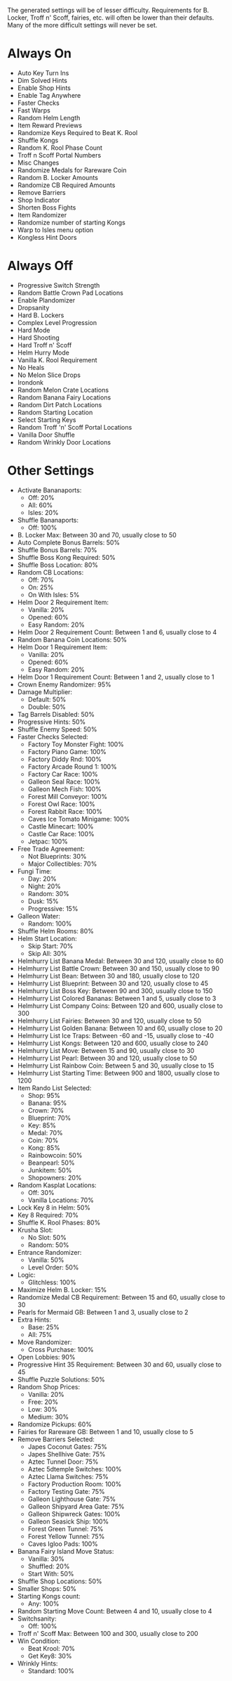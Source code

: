 The generated settings will be of lesser difficulty. Requirements for B. Locker, Troff n' Scoff, fairies, etc. will often be lower than their defaults. Many of the more difficult settings will never be set.

# Always On
- Auto Key Turn Ins
- Dim Solved Hints
- Enable Shop Hints
- Enable Tag Anywhere
- Faster Checks
- Fast Warps
- Random Helm Length
- Item Reward Previews
- Randomize Keys Required to Beat K. Rool
- Shuffle Kongs
- Random K. Rool Phase Count
- Troff n Scoff Portal Numbers
- Misc Changes
- Randomize Medals for Rareware Coin
- Random B. Locker Amounts
- Randomize CB Required Amounts
- Remove Barriers
- Shop Indicator
- Shorten Boss Fights
- Item Randomizer
- Randomize number of starting Kongs
- Warp to Isles menu option
- Kongless Hint Doors

# Always Off
- Progressive Switch Strength
- Random Battle Crown Pad Locations
- Enable Plandomizer
- Dropsanity
- Hard B. Lockers
- Complex Level Progression
- Hard Mode
- Hard Shooting
- Hard Troff n' Scoff
- Helm Hurry Mode
- Vanilla K. Rool Requirement
- No Heals
- No Melon Slice Drops
- Irondonk
- Random Melon Crate Locations
- Random Banana Fairy Locations
- Random Dirt Patch Locations
- Random Starting Location
- Select Starting Keys
- Random Troff 'n' Scoff Portal Locations
- Vanilla Door Shuffle
- Random Wrinkly Door Locations

# Other Settings
- Activate Bananaports: 
	- Off: 20%
	- All: 60%
	- Isles: 20%
- Shuffle Bananaports: 
	- Off: 100%
- B. Locker Max: Between 30 and 70, usually close to 50
- Auto Complete Bonus Barrels: 50%
- Shuffle Bonus Barrels: 70%
- Shuffle Boss Kong Required: 50%
- Shuffle Boss Location: 80%
- Random CB Locations: 
	- Off: 70%
	- On: 25%
	- On With Isles: 5%
- Helm Door 2 Requirement Item: 
	- Vanilla: 20%
	- Opened: 60%
	- Easy Random: 20%
- Helm Door 2 Requirement Count: Between 1 and 6, usually close to 4
- Random Banana Coin Locations: 50%
- Helm Door 1 Requirement Item: 
	- Vanilla: 20%
	- Opened: 60%
	- Easy Random: 20%
- Helm Door 1 Requirement Count: Between 1 and 2, usually close to 1
- Crown Enemy Randomizer: 95%
- Damage Multiplier: 
	- Default: 50%
	- Double: 50%
- Tag Barrels Disabled: 50%
- Progressive Hints: 50%
- Shuffle Enemy Speed: 50%
- Faster Checks Selected: 
	- Factory Toy Monster Fight: 100%
	- Factory Piano Game: 100%
	- Factory Diddy Rnd: 100%
	- Factory Arcade Round 1: 100%
	- Factory Car Race: 100%
	- Galleon Seal Race: 100%
	- Galleon Mech Fish: 100%
	- Forest Mill Conveyor: 100%
	- Forest Owl Race: 100%
	- Forest Rabbit Race: 100%
	- Caves Ice Tomato Minigame: 100%
	- Castle Minecart: 100%
	- Castle Car Race: 100%
	- Jetpac: 100%
- Free Trade Agreement: 
	- Not Blueprints: 30%
	- Major Collectibles: 70%
- Fungi Time: 
	- Day: 20%
	- Night: 20%
	- Random: 30%
	- Dusk: 15%
	- Progressive: 15%
- Galleon Water: 
	- Random: 100%
- Shuffle Helm Rooms: 80%
- Helm Start Location: 
	- Skip Start: 70%
	- Skip All: 30%
- Helmhurry List Banana Medal: Between 30 and 120, usually close to 60
- Helmhurry List Battle Crown: Between 30 and 150, usually close to 90
- Helmhurry List Bean: Between 30 and 180, usually close to 120
- Helmhurry List Blueprint: Between 30 and 120, usually close to 45
- Helmhurry List Boss Key: Between 90 and 300, usually close to 150
- Helmhurry List Colored Bananas: Between 1 and 5, usually close to 3
- Helmhurry List Company Coins: Between 120 and 600, usually close to 300
- Helmhurry List Fairies: Between 30 and 120, usually close to 50
- Helmhurry List Golden Banana: Between 10 and 60, usually close to 20
- Helmhurry List Ice Traps: Between -60 and -15, usually close to -40
- Helmhurry List Kongs: Between 120 and 600, usually close to 240
- Helmhurry List Move: Between 15 and 90, usually close to 30
- Helmhurry List Pearl: Between 30 and 120, usually close to 50
- Helmhurry List Rainbow Coin: Between 5 and 30, usually close to 15
- Helmhurry List Starting Time: Between 900 and 1800, usually close to 1200
- Item Rando List Selected: 
	- Shop: 95%
	- Banana: 95%
	- Crown: 70%
	- Blueprint: 70%
	- Key: 85%
	- Medal: 70%
	- Coin: 70%
	- Kong: 85%
	- Rainbowcoin: 50%
	- Beanpearl: 50%
	- Junkitem: 50%
	- Shopowners: 20%
- Random Kasplat Locations: 
	- Off: 30%
	- Vanilla Locations: 70%
- Lock Key 8 in Helm: 50%
- Key 8 Required: 70%
- Shuffle K. Rool Phases: 80%
- Krusha Slot: 
	- No Slot: 50%
	- Random: 50%
- Entrance Randomizer: 
	- Vanilla: 50%
	- Level Order: 50%
- Logic: 
	- Glitchless: 100%
- Maximize Helm B. Locker: 15%
- Randomize Medal CB Requirement: Between 15 and 60, usually close to 30
- Pearls for Mermaid GB: Between 1 and 3, usually close to 2
- Extra Hints: 
	- Base: 25%
	- All: 75%
- Move Randomizer: 
	- Cross Purchase: 100%
- Open Lobbies: 90%
- Progressive Hint 35 Requirement: Between 30 and 60, usually close to 45
- Shuffle Puzzle Solutions: 50%
- Random Shop Prices: 
	- Vanilla: 20%
	- Free: 20%
	- Low: 30%
	- Medium: 30%
- Randomize Pickups: 60%
- Fairies for Rareware GB: Between 1 and 10, usually close to 5
- Remove Barriers Selected: 
	- Japes Coconut Gates: 75%
	- Japes Shellhive Gate: 75%
	- Aztec Tunnel Door: 75%
	- Aztec 5dtemple Switches: 100%
	- Aztec Llama Switches: 75%
	- Factory Production Room: 100%
	- Factory Testing Gate: 75%
	- Galleon Lighthouse Gate: 75%
	- Galleon Shipyard Area Gate: 75%
	- Galleon Shipwreck Gates: 100%
	- Galleon Seasick Ship: 100%
	- Forest Green Tunnel: 75%
	- Forest Yellow Tunnel: 75%
	- Caves Igloo Pads: 100%
- Banana Fairy Island Move Status: 
	- Vanilla: 30%
	- Shuffled: 20%
	- Start With: 50%
- Shuffle Shop Locations: 50%
- Smaller Shops: 50%
- Starting Kongs count: 
	- Any: 100%
- Random Starting Move Count: Between 4 and 10, usually close to 4
- Switchsanity: 
	- Off: 100%
- Troff n' Scoff Max: Between 100 and 300, usually close to 200
- Win Condition: 
	- Beat Krool: 70%
	- Get Key8: 30%
- Wrinkly Hints: 
	- Standard: 100%
